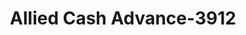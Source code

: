 ---
f_zip-code: 48838
f_state-code: MI
title: Allied Cash Advance-3912
f_phone: 616-225-9122
f_city-only: Greenville
f_address: 301 S Maplewood Street Greenville
f_location-unique-id: '3912'
slug: allied-cash-advance-3912
updated-on: '2024-05-30T13:46:58.046Z'
created-on: '2024-05-30T13:36:59.803Z'
published-on: '2024-05-30T13:54:32.469Z'
f_city-state: cms/city/greenville-mi.md
f_company: cms/company/allied-cash-advance.md
f_state: cms/state/michigan.md
layout: '[payday-loan].html'
tags: payday-loan
---